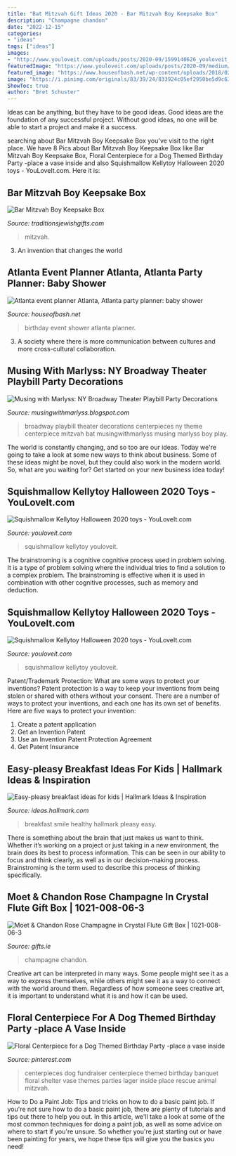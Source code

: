 ```yaml
---
title: "Bat Mitzvah Gift Ideas 2020 - Bar Mitzvah Boy Keepsake Box"
description: "Champagne chandon"
date: "2022-12-15"
categories:
- "ideas"
tags: ["ideas"]
images:
- "http://www.youloveit.com/uploads/posts/2020-09/1599140626_youloveit_com_halloween_2020_squishmallow_toys03.jpg"
featuredImage: "https://www.youloveit.com/uploads/posts/2020-09/medium/1599140631_youloveit_com_halloween_2020_squishmallow_toys08.jpg"
featured_image: "https://www.houseofbash.net/wp-content/uploads/2018/02/partie.jpg"
image: "https://i.pinimg.com/originals/83/39/24/833924c05ef2950be5d9c6303d30808d.jpg"
ShowToc: true
author: "Bret Schuster"
---
```



Ideas can be anything, but they have to be good ideas. Good ideas are the foundation of any successful project. Without good ideas, no one will be able to start a project and make it a success.

	

		
searching about Bar Mitzvah Boy Keepsake Box you've visit to the right place. We have 8 Pics about Bar Mitzvah Boy Keepsake Box like Bar Mitzvah Boy Keepsake Box, Floral Centerpiece for a Dog Themed Birthday Party -place a vase inside and also Squishmallow Kellytoy Halloween 2020 toys - YouLoveIt.com. Here it is:
		
    
## Bar Mitzvah Boy Keepsake Box

<img loading=lazy src="https://www.traditionsjewishgifts.com/media/RLHB13.jpg" onerror="this.onerror=null;this.src='https://tse1.mm.bing.net/th?id=OIP.INPL06WdPR2LmdHGzqSmTgHaMV&amp;pid=15.1';" alt="Bar Mitzvah Boy Keepsake Box">

_Source: traditionsjewishgifts.com_

>mitzvah. 

	

3. An invention that changes the world 

    
## Atlanta Event Planner Atlanta, Atlanta Party Planner: Baby Shower

<img loading=lazy src="https://www.houseofbash.net/wp-content/uploads/2018/02/partie.jpg" onerror="this.onerror=null;this.src='https://tse1.mm.bing.net/th?id=OIP.UgW6nzH6aAsZHDP0hJgjnAHaJQ&amp;pid=15.1';" alt="Atlanta event planner Atlanta, Atlanta party planner: baby shower">

_Source: houseofbash.net_

>birthday event shower atlanta planner. 

	

3. A society where there is more communication between cultures and more cross-cultural collaboration. 

    
## Musing With Marlyss: NY Broadway Theater Playbill Party Decorations

<img loading=lazy src="http://1.bp.blogspot.com/-9DA95EKhoas/UJWzpyhQYTI/AAAAAAAACDQ/5v3V8S9_lMA/s1600/Broadway+playbill+centerpieces.jpg" onerror="this.onerror=null;this.src='https://tse1.mm.bing.net/th?id=OIP.ZQoG3XGoPMs1koe-YYcTFwHaJ4&amp;pid=15.1';" alt="Musing with Marlyss: NY Broadway Theater Playbill Party Decorations">

_Source: musingwithmarlyss.blogspot.com_

>broadway playbill theater decorations centerpieces ny theme centerpiece mitzvah bat musingwithmarlyss musing marlyss boy play. 

	

The world is constantly changing, and so too are our ideas. Today we're going to take a look at some new ways to think about business. Some of these ideas might be novel, but they could also work in the modern world. So, what are you waiting for? Get started on your new business idea today!

    
## Squishmallow Kellytoy Halloween 2020 Toys - YouLoveIt.com

<img loading=lazy src="http://www.youloveit.com/uploads/posts/2020-09/1599140626_youloveit_com_halloween_2020_squishmallow_toys03.jpg" onerror="this.onerror=null;this.src='https://tse2.mm.bing.net/th?id=OIP.tNpUV7cdWYsu-KGS4MZymgHaFR&amp;pid=15.1';" alt="Squishmallow Kellytoy Halloween 2020 toys - YouLoveIt.com">

_Source: youloveit.com_

>squishmallow kellytoy youloveit. 

	

The brainstroming is a cognitive cognitive process used in problem solving. It is a type of problem solving where the individual tries to find a solution to a complex problem. The brainstroming is effective when it is used in combination with other cognitive processes, such as memory and deduction.

    
## Squishmallow Kellytoy Halloween 2020 Toys - YouLoveIt.com

<img loading=lazy src="https://www.youloveit.com/uploads/posts/2020-09/medium/1599140631_youloveit_com_halloween_2020_squishmallow_toys08.jpg" onerror="this.onerror=null;this.src='https://tse4.mm.bing.net/th?id=OIP.EtU0Yc8B0D3kUOyojVdAUAHaGT&amp;pid=15.1';" alt="Squishmallow Kellytoy Halloween 2020 toys - YouLoveIt.com">

_Source: youloveit.com_

>squishmallow kellytoy youloveit. 

	

Patent/Trademark Protection: What are some ways to protect your inventions?
Patent protection is a way to keep your inventions from being stolen or shared with others without your consent. There are a number of ways to protect your inventions, and each one has its own set of benefits. Here are five ways to protect your invention: 
1. Create a patent application 
2. Get an Invention Patent 
3. Use an Invention Patent Protection Agreement 
4. Get Patent Insurance 

    
## Easy-pleasy Breakfast Ideas For Kids | Hallmark Ideas &amp; Inspiration

<img loading=lazy src="https://ideas.hallmark.com/wp-content/uploads/2015/06/a-healthy-smile.jpg" onerror="this.onerror=null;this.src='https://tse4.mm.bing.net/th?id=OIP.mXZmgofjjUIKh329kJTDigHaEK&amp;pid=15.1';" alt="Easy-pleasy breakfast ideas for kids | Hallmark Ideas &amp; Inspiration">

_Source: ideas.hallmark.com_

>breakfast smile healthy hallmark pleasy easy. 

	

There is something about the brain that just makes us want to think. Whether it’s working on a project or just taking in a new environment, the brain does its best to process information. This can be seen in our ability to focus and think clearly, as well as in our decision-making process. Brainstroming is the term used to describe this process of thinking specifically.

    
## Moet &amp; Chandon Rose Champagne In Crystal Flute Gift Box | 1021-008-06-3

<img loading=lazy src="https://www.gifts.ie/product_thumb1.php?img=6765_5572548783.jpg&amp;w=625&amp;h=625&amp;sf=products&amp;cache=20201117G&amp;autofill=1" onerror="this.onerror=null;this.src='https://tse4.mm.bing.net/th?id=OIP.bpZHK1siqAsbn50vrm2B1AHaHa&amp;pid=15.1';" alt="Moet &amp; Chandon Rose Champagne in Crystal Flute Gift Box | 1021-008-06-3">

_Source: gifts.ie_

>champagne chandon. 

	

Creative art can be interpreted in many ways. Some people might see it as a way to express themselves, while others might see it as a way to connect with the world around them. Regardless of how someone sees creative art, it is important to understand what it is and how it can be used.

    
## Floral Centerpiece For A Dog Themed Birthday Party -place A Vase Inside

<img loading=lazy src="https://i.pinimg.com/originals/83/39/24/833924c05ef2950be5d9c6303d30808d.jpg" onerror="this.onerror=null;this.src='https://tse2.mm.bing.net/th?id=OIP.lBqO4ZMrBz0IftDwLECaIQHaJ4&amp;pid=15.1';" alt="Floral Centerpiece for a Dog Themed Birthday Party -place a vase inside">

_Source: pinterest.com_

>centerpieces dog fundraiser centerpiece themed birthday banquet floral shelter vase themes parties lager inside place rescue animal mitzvah. 

	

How to Do a Paint Job: Tips and tricks on how to do a basic paint job.
If you're not sure how to do a basic paint job, there are plenty of tutorials and tips out there to help you out. In this article, we'll take a look at some of the most common techniques for doing a paint job, as well as some advice on where to start if you're unsure. So whether you're just starting out or have been painting for years, we hope these tips will give you the basics you need!

